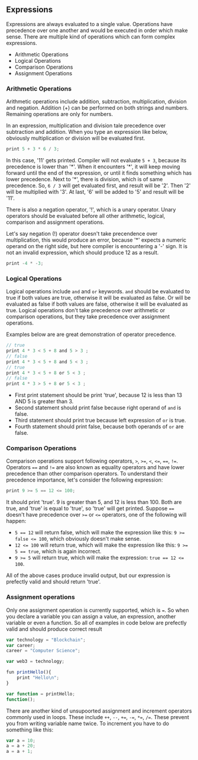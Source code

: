 ## Expressions
Expressions are always evaluated to a single value. Operations have precedence over one another and would be executed in order which make sense. There are multiple kind of operations which can form complex expressions.

- Arithmetic Operations
- Logical Operations
- Comparison Operations
- Assignment Operations

### Arithmetic Operations
Arithmetic operations include addition, subtraction, multiplication, division and negation. Addition (+) can be performed on both strings and numbers. Remaining operations are only for numbers. 

In an expression, multiplication and division tale precedence over subtraction and addition. When you type an expression like below, obviously multiplication or division will be evaluated first.

```javascript
print 5 + 3 * 6 / 3;
```
In this case, '11' gets printed. Compiler will not evaluate `5 + 3`, because its precedence is lower than '\*'. When it encounters '\*', it will keep moving forward until the end of the expression, or until it finds something which has lower precedence. Next to '\*', there is division, which is of same precedence. So,  `6 / 3` will get evaluated first, and result will be '2'. Then '2' will be multiplied with '3'. At last, '6' will be added to '5' and result will be '11'.

There is also a negation operator, '!', which is a unary operator. Unary operators should be evaluated before all other arithmetic, logical, comparison and assignment operations.

Let's say negation (!) operator doesn't take precendence over multiplication, this would produce an error, because '\*' expects a numeric operand on the right side, but here compiler is encountering a '-' sign. It is not an invalid expression, which should produce 12 as a result.

```javascript
print -4 * -3;
```

### Logical Operations

Logical operations include `and` and `or` keywords. `and` should be evaluated to true if both values are true, otherwise it will be evaluated as false. Or will be evaluated as false if both values are false, otherwise it will be evaluated as true. Logical operations don't take precedence over arithmetic or comparison operations, but they take precedence over assignment operations. 

Examples below are are great demonstration of operator precedence.

```javascript
// true
print 4 * 3 < 5 + 8 and 5 > 3 ;
// false
print 4 * 3 < 5 + 8 and 5 < 3 ;
// true
print 4 * 3 < 5 + 8 or 5 < 3 ;
// false
print 4 * 3 > 5 + 8 or 5 < 3 ;

```

- First print statement should be print 'true', because 12 is less than 13 AND 5 is greater than 3. 
- Second statement should print false because right operand of `and` is false.
- Third statement should print true because left expression of `or` is true.
- Fourth statement should print false, because both operands of `or` are false. 

### Comparison Operations
Comparison operations support following operators, `>`, `>=`, `<`, `<=`, `==`, `!=`. Operators `==` and `!=` are also known as equality operators and have lower precedence than other comparison operators. To understand their precedence importance, let's consider the following expression:
```javascript
print 9 >= 5 == 12 <= 100;
```
It should print 'true'. 9 is greater than 5, and 12 is less than 100. Both are true, and 'true' is equal to 'true', so 'true' will get printed. Suppose `==` doesn't have precedence over `>=` or `<=` operators, one of the following will happen:
- `5 == 12` will return false, which will make the expression like this: `9 >= false <= 100`, which obviously doesn't make sense.
- `12 <= 100` will return true, which will make the expression like this: `9 >= 5 == true`, which is again incorrect.
- `9 >= 5` will return true, which will make the expression: `true == 12 <= 100`.

All of the above cases produce invalid output, but our expression is prefectly valid and should return 'true'.

### Assignment operations
Only one assignment operation is currently supported, which is `=`. So when you declare a variable you can assign a value, an expression, another variable or even a function. So all of examples in code below are prefectly valid and should produce correct result

```javascript
var technology = "Blockchain";
var career;
career = "Computer Science";

var web3 = technology;

fun printHello(){
    print "Hello\n";
}

var function = printHello;
function();
```

There are another kind of unsupoorted assignment and increment operators commonly used in loops. These include `++`, `--`, `+=`, `-=`, `*=`, `/=`. These prevent you from writing variable name twice. To increment you have to do something like this:

```javascript
var a = 10;
a = a + 20;
a = a + 1;
```